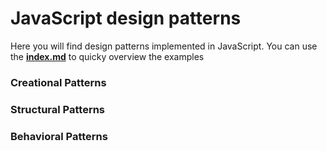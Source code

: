 # JavaScript design patterns 

Here you will find design patterns implemented in JavaScript. 
You can use the [**index.md**](docs/index.md) to quicky overview the examples

### Creational Patterns


### Structural Patterns



### Behavioral Patterns

